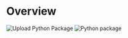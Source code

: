 # Overview

![Upload Python Package](https://github.com/ostracker-xyz/pyrsapi/workflows/Upload%20Python%20Package/badge.svg)
![Python package](https://github.com/ostracker-xyz/pyrsapi/workflows/Python%20package/badge.svg)
